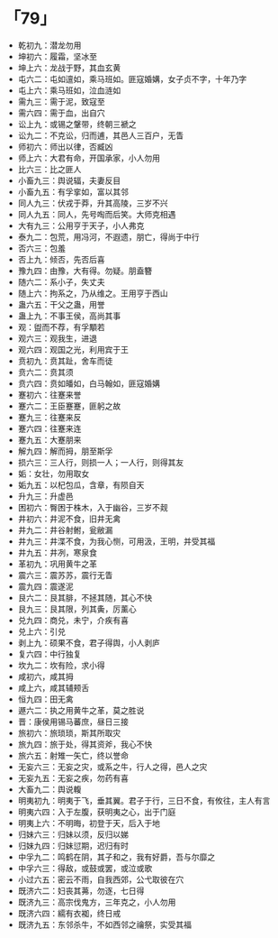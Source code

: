 # 「79」
* 乾初九：潜龙勿用
* 坤初六：履霜，坚冰至
* 坤上六：龙战于野，其血玄黄
* 屯六二：屯如邅如，乘马班如。匪寇婚媾，女子贞不字，十年乃字
* 屯上六：乘马班如，泣血涟如
* 需九三：需于泥，致寇至
* 需六四：需于血，出自穴
* 讼上九：或锡之鞶带，终朝三褫之
* 讼九二：不克讼，归而逋，其邑人三百户，无眚
* 师初六：师出以律，否臧凶
* 师上六：大君有命，开国承家，小人勿用
* 比六三：比之匪人
* 小畜九三：舆说辐，夫妻反目
* 小畜九五：有孚挛如，富以其邻
* 同人九三：伏戎于莽，升其高陵，三岁不兴
* 同人九五：同人，先号啕而后笑。大师克相遇
* 大有九三：公用亨于天子，小人弗克
* 泰九二：包荒，用冯河，不遐遗，朋亡，得尚于中行
* 否六三：包羞
* 否上九：倾否，先否后喜
* 豫九四：由豫，大有得。勿疑。朋盍簪
* 随六二：系小子，失丈夫
* 随上六：拘系之，乃从维之。王用亨于西山
* 蛊六五：干父之蛊，用誉
* 蛊上九：不事王侯，高尚其事
* 观：盥而不荐，有孚顒若
* 观六三：观我生，进退
* 观六四：观国之光，利用宾于王
* 贲初九：贲其趾，舍车而徒
* 贲六二：贲其须
* 贲六四：贲如皤如，白马翰如，匪寇婚媾
* 蹇初六：往蹇来誉
* 蹇六二：王臣蹇蹇，匪躬之故
* 蹇九三：往蹇来反
* 蹇六四：往蹇来连
* 蹇九五：大蹇朋来
* 解九四：解而拇，朋至斯孚
* 损六三：三人行，则损一人；一人行，则得其友
* 姤：女壮，勿用取女
* 姤九五：以杞包瓜，含章，有陨自天
* 升九三：升虚邑
* 困初六：臀困于株木，入于幽谷，三岁不觌
* 井初六：井泥不食，旧井无禽
* 井九二：井谷射鲋，瓮敝漏
* 井九三：井渫不食，为我心恻，可用汲，王明，并受其福
* 井九五：井冽，寒泉食
* 革初九：巩用黄牛之革
* 震六三：震苏苏，震行无眚
* 震九四：震遂泥
* 艮六二：艮其腓，不拯其随，其心不快
* 艮九三：艮其限，列其夤，厉薰心
* 兑九四：商兑，未宁，介疾有喜
* 兑上六：引兑
* 剥上九：硕果不食，君子得舆，小人剥庐
* 复六四：中行独复
* 坎九二：坎有险，求小得
* 咸初六，咸其拇
* 咸上六，咸其辅颊舌
* 恒九四：田无禽
* 遯六二：执之用黄牛之革，莫之胜说
* 晋：康侯用锡马蕃庶，昼日三接
* 旅初六：旅琐琐，斯其所取灾
* 旅九四：旅于处，得其资斧，我心不快
* 旅六五：射雉一矢亡，终以誉命
* 无妄六三：无妄之灾，或系之牛，行人之得，邑人之灾
* 无妄九五：无妄之疾，勿药有喜
* 大畜九二：舆说輹
* 明夷初九：明夷于飞，垂其翼。君子于行，三日不食，有攸往，主人有言
* 明夷六四：入于左腹，获明夷之心，出于门庭
* 明夷上六：不明晦，初登于天，后入于地
* 归妹六三：归妹以须，反归以娣
* 归妹九四：归妹愆期，迟归有时
* 中孚九二：鸣鹤在阴，其子和之，我有好爵，吾与尔靡之
* 中孚六三：得敌，或鼓或罢，或泣或歌
* 小过六五：密云不雨，自我西郊，公弋取彼在穴
* 既济六二：妇丧其茀，勿逐，七日得
* 既济九三：高宗伐鬼方，三年克之，小人勿用
* 既济六四：繻有衣袽，终日戒
* 既济九五：东邻杀牛，不如西邻之禴祭，实受其福